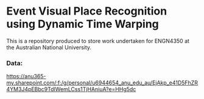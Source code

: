 # Event Visual Place Recognition using Dynamic Time Warping
This is a repository produced to store work undertaken for ENGN4350 at the Australian National University.

### Data:
https://anu365-my.sharepoint.com/:f:/g/personal/u6944654_anu_edu_au/EjAkp_e41D5FhZR4YM3J4pEBbc9TdIWemLCss1TjHAniuA?e=HHg5dc
